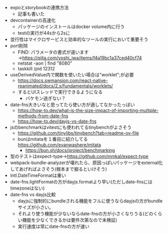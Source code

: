 - expoとstorybookの連携方法
  - 記事も書いた
- devcontainerの高速化
  - パッケージのインストールはdocker volume内に行う
  - testの実行が44sから2sに
- 並行性はマイクロサービスと効率的なツールの実行において重要そう
- port削除
  - FIND: パラメータの書式が違います→https://qiita.com/yoshi_iwa/items/f4a19bc1a37ced40cf74
  -  netstat -aon | find "8080"
  -  taskkill /pid 12312
- useDerivedValue内で関数を使いたい場合は"worklet";が必要
  - https://docs.swmansion.com/react-native-reanimated/docs/2.x/fundamentals/worklets/
  - するとUIスレッドで実行できるようになる
    - バケモン過ぎない？
- date-fns大きいなと思ってたら使い方が適してなかったっぽい
  - https://how-to.dev/what-is-the-size-impact-of-importing-multiple-methods-from-date-fns
  - https://how-to.dev/dayjs-vs-date-fns
- jsのbenchmarkはvitestにも使われてるtinybenchがよさそう
  - https://github.com/tinylibs/tinybench?tab=readme-ov-file
  - bunはmitataを１番目に紹介してる https://github.com/evanwashere/mitata
    - https://bun.sh/docs/project/benchmarking
- 型のテストはexpect-type→https://github.com/mmkal/expect-type
- webpack-bundle-analyzerが壊れたら、原因っぽいパッケージをexternal化してあげればよさそう(根本まで掘るといけそう)
- Intl.DateTimeFormatは重い
- date-fns.lightFormatの方がdayjs.formatより早い(ただしdate-fnsにはtimezoneはない)
- date-fns vs dayjs比較
  - dayjsに強制的にbundleされる機能をフルに使うならdayjsの方がbundleサイズが小さい。
  - それより使う機能が少ないならdate-fnsの方が小さくなりうる(どのくらい機能を少なくできるかは要件次第なので未検証)
  - 実行速度は常にdate-fnsの方が速い